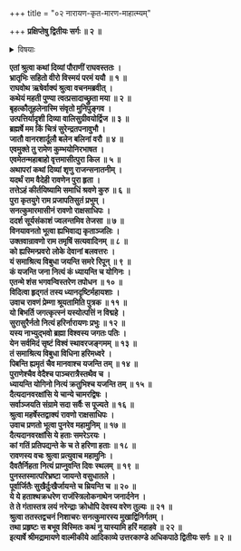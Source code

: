 +++
title = "०२ नारायण-कृत-मारण-माहात्म्यम्"

+++
**प्रक्षिप्तेषु द्वितीयः सर्गः ॥ २ ॥**

<details><summary>विषयाः</summary>

अगस्त्येन रामं प्रति रावणेन सीता-हरणे कारण-कथनारंभः ॥ १ ॥  
कदाचन सनत्-कुमारं दृष्टवता रावणेन  
तं प्रति चराचर-नियन्तृ-प्रश्ने  
तेन तं प्रति नारायणस्य तन्-महिमत्वोक्तिः ॥ २ ॥  
तथा तेन रावणं प्रति हरि-कर-निहतानां शाश्वत-तल्-लोक-प्राप्ति-निवेदनम् ॥ ३ ॥
</details>

**एतां श्रुत्वा कथां दिव्यां पौराणीं राघवस्ततः ।  
भ्रातृभिः सहितो वीरो विस्मयं परमं ययौ ॥ १ ॥  
राघवोथ ऋषेर्वाक्यं श्रुत्वा वचनमब्रवीत् ।  
कथेयं महती पुण्या त्वत्प्रसादाच्छ्रुता मया ॥ २ ॥  
बृहत्कौतूहलेनास्मि संवृतो मुनिपुङ्गव ।  
उत्पत्तिर्यादृशी दिव्या वालिसुग्रीवयोर्द्विज ॥ ३ ॥  
ब्रह्मर्षे मम किं चित्रं सुरेन्द्रतपनावुभौ ।  
जातौ वानरशार्दूलौ बलेन बलिनां वरौ ॥ ४ ॥  
एवमुक्ते तु रामेण कुम्भयोनिरभाषत ।  
एवमेतन्महाबाहो वृत्तमासीत्पुरा किल ॥ ५ ॥  
अथापरां कथां दिव्यां शृणु राजन्सनातनीम् ।  
यदर्थं राम वैदेही रावणेन पुरा हृता ।  
तत्तेऽहं कीर्तयिष्यामि समाधिं श्रवणे कुरु ॥ ६ ॥  
पुरा कृतयुगे राम प्रजापतिसुतं प्रभुम् ।  
सनत्कुमारमासीनं रावणो राक्षसाधिपः ।  
ददर्श सूर्यसंकाशं ज्वलन्तमिव तेजसा ॥ ७ ॥  
विनयावनतो भूत्वा ह्यभिवाद्य कृताञ्जलिः ।  
उक्तवान्रावणो राम तमृषिं सत्यवादिनम् ॥ ८ ॥  
को ह्यस्मिन्प्रवरो लोके देवानां बलवत्तरः ।  
यं समाश्रित्य विबुधा जयन्ति समरे रिपून् ॥ ९ ॥  
कं यजन्ति जना नित्यं कं ध्यायन्ति च योगिनः ।  
एतन्मे शंस भगवन्विस्तरेण तपोधन ॥ १० ॥  
विदित्वा हृद्गतं तस्य ध्यानदृष्टिर्महायशाः ।  
उवाच रावणं प्रेम्णा श्रूयतामिति पुत्रक ॥ ११ ॥  
यो बिभर्ति जगत्कृत्स्नं यस्योत्पत्तिं न विद्महे ।  
सुरासुरैर्नतो नित्यं हरिर्नारायणः प्रभुः ॥ १२ ॥  
यस्य नाभ्युद्भवो ब्रह्मा विश्वस्य जगतः पतिः ।  
येन सर्वमिदं सृष्टं विश्वं स्थावरजङ्गमम् ॥ १३ ॥  
तं समाश्रित्य विबुधा विधिना हरिमध्वरे ।  
पिबन्ति ह्यमृतं चैव मानवाश्च यजन्ति तम् ॥ १४ ॥  
पुराणेश्चैव वेदैश्च पाञ्चरात्रैस्तथैव च ।  
ध्यायन्ति योगिनो नित्यं क्रतुभिश्च यजन्ति तम् ॥ १५ ॥  
दैत्यदानवरक्षांसि ये चान्ये चामरद्विषः ।  
सर्वाञ्जयति संग्रामे सदा सर्वैः स पूज्यते ॥ १६ ॥  
श्रुत्वा महर्षेस्तद्वाक्यं रावणो राक्षसाधिपः ।  
उवाच प्रणतो भूत्वा पुनरेव महामुनिम् ॥ १७ ॥  
दैत्यदानवरक्षांसि ये हताः समरेऽरयः ।  
कां गतिं प्रतिपद्यन्ते के च ते हरिणा हताः ॥ १८ ॥  
रावणस्य वचः श्रुत्वा प्रत्युवाच महामुनिः ।  
दैवतैर्निहता नित्यं प्राप्नुवन्ति दिवः स्थलम् ॥ १९ ॥  
पुनस्तस्मात्परिभ्रष्टा जायन्ते वसुधातले ।  
पूर्वार्जितैः सुखैर्दुःखैर्जायन्ते च म्रियन्ति च ॥ २० ॥  
ये ये हताश्थक्रधरेण राजंस्त्रिलोकनाथेन जनार्दनेन ।  
ते ते गंतास्तत्र लयं नरेन्द्राः क्रोधोपि देवस्य वरेण तुल्यः ॥ २१ ॥  
श्रुत्वा ततस्तद्वचनं निशाचरः सनत्कुमारस्य मुखाद्विनिर्गतम् ।  
तथा प्रहृष्टः स बभूव विस्मितः कथं नु यास्यामि हरिं महाहवे ॥ २२ ॥  
इत्यार्षे श्रीमद्रामायणे वाल्मीकीये आदिकाव्ये उत्तरकाण्डे अधिकपाठे द्वितीयः सर्गः ॥ २ ॥**
